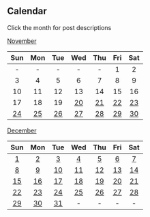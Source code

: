 ## Calendar

Click the month for post descriptions

[November](november.md)

|Sun|Mon|Tue|Wed|Thu|Fri|Sat|
|:-:|:-:|:-:|:-:|:-:|:-:|:-:|
| - | - | - | - | - |1|2|
|3|4|5|6|7|8|9|
|10|11|12|13|14|15|16|
|17|18|19|[20](../../projects/politics/California_Democratic_Pres_Turnout_2020_2024/)|[21](../../projects/politics/California_Republican_Pres_Turnout_2020_2024)|[22](../../projects/demography/European_Capitals_HDI)|[23](../../projects/alcohol/Breweries_Per_Capita/)|
|[24](../../projects/politics/European_Socialists/)|[25](../../projects/alcohol/Distilleries_Per_Capita/)|[26](../../projects/homeless/Homeless_Change_2020_2023/)|[27](../../projects/homeless/Homeless_population_per_10k/)|[28](../../projects/versus/Distilleries_vs_Breweries/)|[29](../../projects/agriculture/Grape_Production_Europe_2022/)|[30](../../projects/alcohol/Wineries_Per_Capita/)|

[December](december.mdd)

|Sun|Mon|Tue|Wed|Thu|Fri|Sat|
|:-:|:-:|:-:|:-:|:-:|:-:|:-:|
|[1](../../projects/demography/European_Capitals_Life_Expectancy/)|[2](../../projects/ethnicity/Americans_in_USA/)|[3](../../projects/versus/Distilleries_vs_Wineries)|[4](../../projects/agriculture/Tomato_Production_Europe_2022/)|[5](../../projects/ethnicity/Haitians_in_USA/)|[6](../../projects/homeless/Homeless_Change_2007_2023)|[7](../../projects/history/Vietnam_War_Deaths)|
|[8](../../projects/ethnicity/Russians_in_USA/)|[9](../../projects/history/Population_Change_1900_to_2023/)|[10](../../projects/restaurants/ChuckECheese_Locations_US/)|[11](../../projects/police/Corrections_Spending_Per_Capita/)|[12](../../projects/covid/COVID_Deaths_Per_State/)|[13](../../projects/ethnicity/Brazilians_in_USA/)|[14](../../projects/restaurants/TexasRoadHouse_Locations_US/)|
|[15](../../projects/politics/Progressives_Per_State_119th_Congress/)|[16](../../projects/police/Police_Spending_Per_Capita/)|[17](../../projects/covid/COVID_Cases_Per_State/)|[18](../../projects/ethnicity/Yugoslavs_in_USA/)|[19](../../projects/restaurants/McDonalds_Per_State/)|[20](../../projects/history/Virginia_Population_Change_1790_2023/)|[21](../../projects/demography/US_Population_Change_2023_to_2024/)|
|[22](../../projects/covid/COVID_Vaccine_Rates_Per_State/)|[23](../../projects/ethnicity/Soviets_in_USA/)|[24](../../projects/economics/US_States_GDP_Change_Per_Capita_2022-2024)|[25](../../projects/stores/Lidl_Locations_USA/)|[26](../../projects/police/Corrections_Spending_Per_Capita_Inversed/)|[27](../../projects/stores/Dollar_Generals_Per_State/)|[28](../../projects/restaurants/McDonalds_by_County/)|
|[29](../../projects/ethnicity/Turks_In_USA)|[30](../../projects/demography/US_Government_Employees_By_State/)|[31](../../projects/stores/United_States_Of_Dollar_General/)| - | - | - | - |

